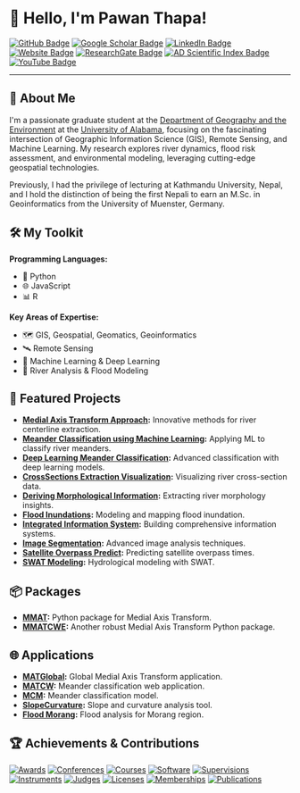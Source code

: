 # 👋 Hello, I'm Pawan Thapa!

[![GitHub Badge](https://img.shields.io/github/followers/thapawan?style=social)](https://github.com/thapawan?tab=followers)
[![Google Scholar Badge](https://img.shields.io/badge/Google%20Scholar-Profile-blue)](https://scholar.google.com/citations?user=6U3EubEAAAAJ&hl=en)
[![LinkedIn Badge](https://img.shields.io/badge/LinkedIn-Connect-blue)](https://www.linkedin.com/in/pawan-thapa-916aa360)
[![Website Badge](https://img.shields.io/badge/Personal-Website-green)](https://thapawan.github.io/)
[![ResearchGate Badge](https://img.shields.io/badge/ResearchGate-Profile-green)](https://www.researchgate.net/profile/Pawan-Thapa-2)
[![AD Scientific Index Badge](https://img.shields.io/badge/AD%20Scientific%20Index-Profile-blue)](https://www.adscientificindex.com/scientist/pawan-thapa/4485523)
[![YouTube Badge](https://img.shields.io/badge/YouTube-Channel-red)](https://www.youtube.com/channel/UC_vjUMpU3Ca5XcbBVanBCnA)

---

## 🚀 About Me

I'm a passionate graduate student at the [Department of Geography and the Environment](https://geography.ua.edu/) at the [University of Alabama](https://www.ua.edu/), focusing on the fascinating intersection of Geographic Information Science (GIS), Remote Sensing, and Machine Learning. My research explores river dynamics, flood risk assessment, and environmental modeling, leveraging cutting-edge geospatial technologies.

Previously, I had the privilege of lecturing at Kathmandu University, Nepal, and I hold the distinction of being the first Nepali to earn an M.Sc. in Geoinformatics from the University of Muenster, Germany.

## 🛠️ My Toolkit

**Programming Languages:**
- 🐍 Python
- 🌐 JavaScript
- 📊 R

**Key Areas of Expertise:**
- 🗺️ GIS, Geospatial, Geomatics, Geoinformatics
- 🛰️ Remote Sensing
- 🤖 Machine Learning & Deep Learning
- 🌊 River Analysis & Flood Modeling

## 📂 Featured Projects

- **[Medial Axis Transform Approach](https://github.com/thapawan/Medial-Axis-Transform):** Innovative methods for river centerline extraction.
- **[Meander Classification using Machine Learning](https://github.com/thapawan/MeanderClassification):** Applying ML to classify river meanders.
- **[Deep Learning Meander Classification](https://github.com/thapawan/DeepMeander):** Advanced classification with deep learning models.
- **[CrossSections Extraction Visualization](https://github.com/thapawan/CrossSectionsExtractionVisualization):** Visualizing river cross-section data.
- **[Deriving Morphological Information](https://github.com/thapawan/Deriving-Morphological-Information):** Extracting river morphology insights.
- **[Flood Inundations](https://github.com/thapawan/Flood-Inundations):** Modeling and mapping flood inundation.
- **[Integrated Information System](https://github.com/thapawan/IntegratedInformationSystem):** Building comprehensive information systems.
- **[Image Segmentation](https://github.com/thapawan/ImageSegmentation):** Advanced image analysis techniques.
- **[Satellite Overpass Predict](https://github.com/thapawan/SatelliteOverpassPredict):** Predicting satellite overpass times.
- **[SWAT Modeling](https://github.com/thapawan/SWATModeling):** Hydrological modeling with SWAT.

## 📦 Packages

- **[MMAT](https://github.com/thapawan/rasterMedialAxis/tree/main):** Python package for Medial Axis Transform.
- **[MMATCWE](https://github.com/thapawan/raster_medial_axis):** Another robust Medial Axis Transform Python package.

## 🌐 Applications

- **[MATGlobal](https://ee-pawanthapa42.projects.earthengine.app/view/matglobal):** Global Medial Axis Transform application.
- **[MATCW](https://meanderclassify.users.earthengine.app/view/matcw):** Meander classification web application.
- **[MCM](https://ee-pawanthapa42.projects.earthengine.app/view/mcw):** Meander classification model.
- **[SlopeCurvature](https://meanderclassify.users.earthengine.app/view/slopecurvature):** Slope and curvature analysis tool.
- **[Flood Morang](https://pawanthapa42.users.earthengine.app/view/flood-morang):** Flood analysis for Morang region.

## 🏆 Achievements & Contributions

[![Awards](https://img.shields.io/badge/Awards-🏆-gold)](https://github.com/thapawan/thapawan/blob/main/Awards)
[![Conferences](https://img.shields.io/badge/Conferences-🗣️-blue)](https://github.com/thapawan/thapawan/blob/main/Conferences)
[![Courses](https://img.shields.io/badge/Courses-📚-lightgreen)](https://github.com/thapawan/thapawan/edit/main/Courses)
[![Software](https://img.shields.io/badge/Software-💻-cyan)](https://github.com/thapawan/thapawan/blob/main/Software)
[![Supervisions](https://img.shields.io/badge/Supervisions-🧑‍🏫-green)](https://github.com/thapawan/thapawan/blob/main/Supervisions)
[![Instruments](https://img.shields.io/badge/Instruments-🛠️-orange)](https://github.com/thapawan/thapawan/blob/main/Instruments)
[![Judges](https://img.shields.io/badge/Judges-⚖️-purple)](https://github.com/thapawan/thapawan/blob/main/Judges)
[![Licenses](https://img.shields.io/badge/Licenses-📜-teal)](https://github.com/thapawan/thapawan/blob/main/Licenses)
[![Memberships](https://img.shields.io/badge/Memberships-👥-red)](https://github.com/thapawan/thapawan/tree/main/Membership)
[![Publications](https://img.shields.io/badge/Publications-📑-darkblue)](https://github.com/thapawan/thapawan/blob/main/Research%20Papers)




